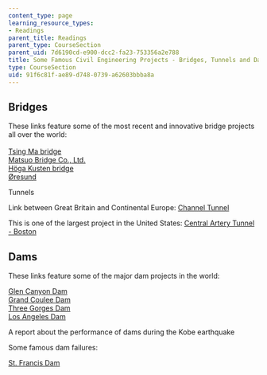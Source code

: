 ```yaml
---
content_type: page
learning_resource_types:
- Readings
parent_title: Readings
parent_type: CourseSection
parent_uid: 7d6190cd-e900-dcc2-fa23-753356a2e788
title: Some Famous Civil Engineering Projects - Bridges, Tunnels and Dams
type: CourseSection
uid: 91f6c81f-ae89-d748-0739-a62603bbba8a
---
```


Bridges
-------

These links feature some of the most recent and innovative bridge projects all over the world:  
[  
Tsing Ma bridge](http://bridgeinfo.net/bridge/index.php?ID=152)  
[Matsuo Bridge Co., Ltd.](https://www.infrontanalytics.com/fe-EN/90421FJ/Matsuo-Bridge-Co-Ltd/market-valuation)  
[Höga Kusten bridge](http://www.hogakusten.com/)  
[Øresund](http://uk.oresundsbron.com/page/1087)

Tunnels

Link between Great Britain and Continental Europe: [Channel Tunnel](http://www.eurotunnel.com/)

This is one of the largest project in the United States: [Central Artery Tunnel - Boston](https://www.bechtel.com/projects/boston-central-artery/)

Dams
----

These links feature some of the major dam projects in the world:  
  
[Glen Canyon Dam](https://www.usbr.gov/uc/rm/crsp/gc/)  
[Grand Coulee Dam](http://users.owt.com/chubbard/gcdam/html/gallery.html)  
[Three Gorges Dam](http://www.washingtonpost.com/wp-srv/inatl/longterm/yangtze/stories/facts.htm)  
[Los Angeles Dam](http://quake.wr.usgs.gov/QUAKES/FactSheets/LADamStory/)

A report about the performance of dams during the Kobe earthquake

Some famous dam failures:

[St. Francis Dam](http://en.wikipedia.org/wiki/St._Francis_Dam)